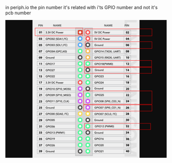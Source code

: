 in periph.io the pin number it's related with i'ts GPIO number and not it's pcb number

![](./2022-06-18_13-13.png)